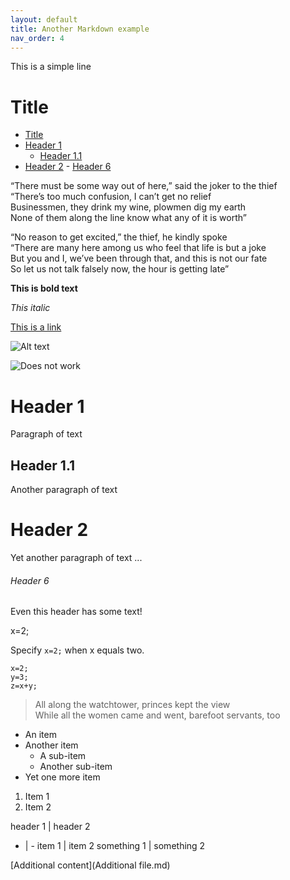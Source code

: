 ```yaml
---
layout: default
title: Another Markdown example
nav_order: 4
---
```


<!-- Example for normal text -->
This is a simple line 

<!-- Example for title -->
Title
=====

<!-- Here comes the TOC -->
- [Title](#title)
- [Header 1](#header-1)
  - [Header 1.1](#header-11)
- [Header 2](#header-2)
          - [Header 6](#header-6)

<!-- Example of paragraph of text -->
“There must be some way out of here,” said the joker to the thief  
“There’s too much confusion, I can’t get no relief  
Businessmen, they drink my wine, plowmen dig my earth  
None of them along the line know what any of it is worth”  

<!-- Example of another paragraph -->
“No reason to get excited,” the thief, he kindly spoke  
“There are many here among us who feel that life is but a joke  
But you and I, we’ve been through that, and this is not our fate  
So let us not talk falsely now, the hour is getting late”

<!-- Example for Bold -->
**This is bold text**

<!-- Example for Italic  -->
*This italic*


<!-- Example for Links -->
[This is a link](http://www.meteo.pl/)

<!-- Example for Images -->
![Alt text](./images/inglisz.jpg "Hover text")

![Does not work](file:///C:/MARTY/dokumenty/Vistula/Podstawowe%20technologie%20komunikacji%20technicznej/Examples/images/inglisz.jpg)



<!-- Example for Headers -->
# Header 1
Paragraph of text
## Header 1.1
Another paragraph of text
# Header 2
Yet another paragraph of text
...
###### Header 6
Even this header has some text!



<!-- Just text -->
x=2;

<!-- Example for inline code -->
Specify `x=2;` when x equals two.

<!-- A block of code -->
```
x=2;
y=3;
z=x+y;
```

<!-- Example for Quote -->
> All along the watchtower, princes kept the view  
> While all the women came and went, barefoot servants, too 

<!-- Example for Bullet List -->
* An item
* Another item
    * A sub-item
    * Another sub-item
* Yet one more item

<!-- Example for Numbered List -->
1. Item 1
2. Item 2

<!-- Example for Tables -->
header 1 | header 2
- | -
item 1 | item 2
something 1 | something 2

<!-- Example for linking to another file-->
[Additional content](Additional file.md)


